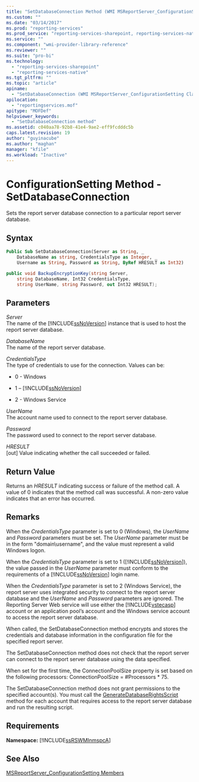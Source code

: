 ```yaml
---
title: "SetDatabaseConnection Method (WMI MSReportServer_ConfigurationSetting) | Microsoft Docs"
ms.custom: ""
ms.date: "03/14/2017"
ms.prod: "reporting-services"
ms.prod_service: "reporting-services-sharepoint, reporting-services-native"
ms.service: ""
ms.component: "wmi-provider-library-reference"
ms.reviewer: ""
ms.suite: "pro-bi"
ms.technology: 
  - "reporting-services-sharepoint"
  - "reporting-services-native"
ms.tgt_pltfrm: ""
ms.topic: "article"
apiname: 
  - "SetDatabaseConnection (WMI MSReportServer_ConfigurationSetting Class)"
apilocation: 
  - "reportingservices.mof"
apitype: "MOFDef"
helpviewer_keywords: 
  - "SetDatabaseConnection method"
ms.assetid: c040aa78-92b8-41e4-9ae2-eff9fcdddc5b
caps.latest.revision: 19
author: "guyinacube"
ms.author: "maghan"
manager: "kfile"
ms.workload: "Inactive"
---
```

# ConfigurationSetting Method - SetDatabaseConnection
  Sets the report server database connection to a particular report server database.  
  
## Syntax  
  
```vb  
Public Sub SetDatabaseConnection(Server as String, _  
    DatabaseName as string, CredentialsType as Integer, _  
    Username as String, Password as String, ByRef HRESULT as Int32)  
```  
  
```csharp  
public void BackupEncryptionKey(string Server,   
    string DatabaseName, Int32 CredentialsType,   
    string UserName, string Password, out Int32 HRESULT);  
```  
  
## Parameters  
 *Server*  
 The name of the [!INCLUDE[ssNoVersion](../../includes/ssnoversion-md.md)] instance that is used to host the report server database.  
  
 *DatabaseName*  
 The name of the report server database.  
  
 *CredentialsType*  
 The type of credentials to use for the connection. Values can be:  
  
-   0 - Windows  
  
-   1 – [!INCLUDE[ssNoVersion](../../includes/ssnoversion-md.md)]  
  
-   2 - Windows Service  
  
 *UserName*  
 The account name used to connect to the report server database.  
  
 *Password*  
 The password used to connect to the report server database.  
  
 *HRESULT*  
 [out] Value indicating whether the call succeeded or failed.  
  
## Return Value  
 Returns an *HRESULT* indicating success or failure of the method call. A value of 0 indicates that the method call was successful. A non-zero value indicates that an error has occurred.  
  
## Remarks  
 When the *CredentialsType* parameter is set to 0 (Windows), the *UserName* and *Password* parameters must be set. The *UserName* parameter must be in the form "domain\username", and the value must represent a valid Windows logon.  
  
 When the *CredentialsType* parameter is set to 1 ([!INCLUDE[ssNoVersion](../../includes/ssnoversion-md.md)]), the value passed in the *UserName* parameter must conform to the requirements of a [!INCLUDE[ssNoVersion](../../includes/ssnoversion-md.md)] login name.  
  
 When the *CredentialsType* parameter is set to 2 (Windows Service), the report server uses integrated security to connect to the report server database and the *UserName* and *Password* parameters are ignored. The Reporting Server Web service will use either the [!INCLUDE[vstecasp](../../includes/vstecasp-md.md)] account or an application pool’s account and the Windows service account to access the report server database.  
  
 When called, the SetDatabaseConnection method encrypts and stores the credentials and database information in the configuration file for the specified report server.  
  
 The SetDatabaseConnection method does not check that the report server can connect to the report server database using the data specified.  
  
 When set for the first time, the ConnectionPoolSize property is set based on the following processors: ConnectionPoolSize = #Processors * 75.  
  
 The SetDatabaseConnection method does not grant permissions to the specified account(s). You must call the [GenerateDatabaseRightsScript](../../reporting-services/wmi-provider-library-reference/configurationsetting-method-generatedatabaserightsscript.md) method for each account that requires access to the report server database and run the resulting script.  
  
## Requirements  
 **Namespace:** [!INCLUDE[ssRSWMInmspcA](../../includes/ssrswminmspca-md.md)]  
  
## See Also  
 [MSReportServer_ConfigurationSetting Members](../../reporting-services/wmi-provider-library-reference/msreportserver-configurationsetting-members.md)  
  
  

